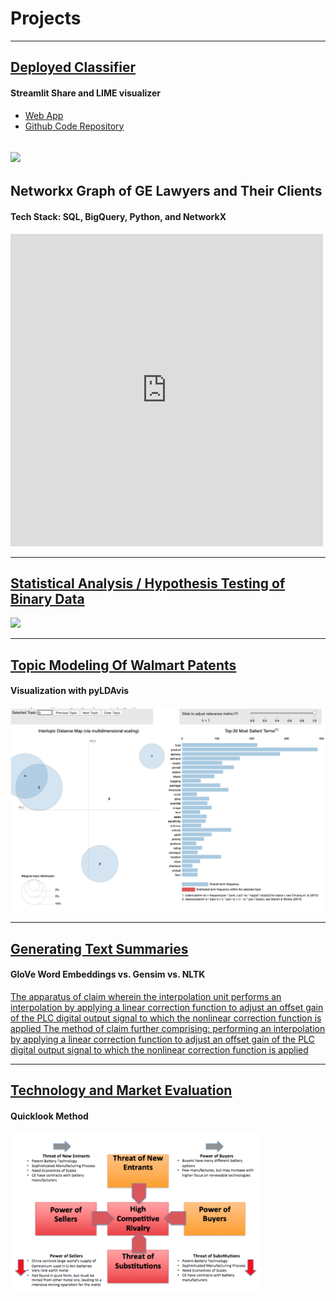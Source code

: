 # Projects
---
## [Deployed Classifier](https://share.streamlit.io/rcmckee/classification_patent_streamlit_lime/first_app.py)
#### Streamlit Share and LIME visualizer
* [Web App](https://share.streamlit.io/rcmckee/classification_patent_streamlit_lime/first_app.py)
* [Github Code Repository](https://github.com/rcmckee/classification_patent_streamlit_lime)

[<img width="400" src="https://github.com/ajasmin/camstudio-mousedown-highlight/raw/master/android_vid_test.gif"/>](https://share.streamlit.io/rcmckee/classification_patent_streamlit_lime/first_app.py)
---
## Networkx Graph of GE Lawyers and Their Clients
#### Tech Stack: SQL, BigQuery, Python, and NetworkX

<iframe src="https://www.robertcmckee.com/graph_GE_lawyers_and_their_clients.html" frameborder="0"  style="border:0"  width="500" height="500" ></iframe>

---
## [Statistical Analysis / Hypothesis Testing of Binary Data](https://medium.com/@robertmckee/statistical-analysis-hypothesis-testing-of-binary-data-b0dce43306?source=friends_link&sk=df4006ba18f7103da9726d941b707618)

[<img width="400" src="https://miro.medium.com/max/1872/1*t9woTxrRQL91VZp2wgO1Rg.png"/>](https://medium.com/@robertmckee/statistical-analysis-hypothesis-testing-of-binary-data-b0dce43306?source=friends_link&sk=df4006ba18f7103da9726d941b707618)

---


## [Topic Modeling Of Walmart Patents](https://colab.research.google.com/github/rcmckee/Topic-Modeling-Gensim-LDA-pyLDAvis/blob/master/walmart_research_checkpoint.ipynb)
#### Visualization with pyLDAvis

[<img src="images/topic_modeling_visualized.png?raw=true"/>](https://colab.research.google.com/github/rcmckee/Topic-Modeling-Gensim-LDA-pyLDAvis/blob/master/walmart_research_checkpoint.ipynb)

---


## [Generating Text Summaries](https://colab.research.google.com/drive/1WG2itMOl97yZULr6PzDGe_irq55Q0QHE)
#### GloVe Word Embeddings vs. Gensim vs. NLTK

[The apparatus of  claim  wherein the interpolation unit performs an interpolation by applying a linear correction function to adjust an offset gain of the PLC digital output signal to which the nonlinear correction function is applied
The method of  claim  further comprising: performing an interpolation by applying a linear correction function to adjust an offset gain of the PLC digital output signal to which the nonlinear correction function is applied](https://colab.research.google.com/drive/1WG2itMOl97yZULr6PzDGe_irq55Q0QHE)

---


## [Technology and Market Evaluation](/pdf/quicklook_report.pdf)
#### Quicklook Method

[<img width="400" src="images/porters_5_forces.png?raw=true"/>](/pdf/quicklook_report.pdf)
